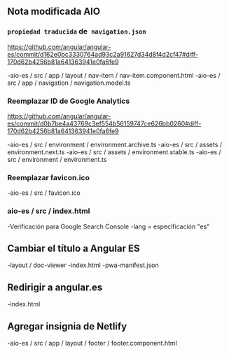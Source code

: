 ## Nota modificada AIO

### `propiedad traducida` de` navigation.json`

https://github.com/angular/angular-es/commit/d162e0bc3330764ad93c2a91627d34d8f4d2cf47#diff-170d62b4256b81a641363941e0fa6fe9

-aio-es / src / app / layout / nav-item / nav-item.component.html
-aio-es / src / app / navigation / navigation.model.ts

### Reemplazar ID de Google Analytics

https://github.com/angular/angular-es/commit/d0b7be4a43769c3ef554b56159747ce626bb0260#diff-170d62b4256b81a641363941e0fa6fe9

-aio-es / src / environment / environment.archive.ts
-aio-es / src / assets / environment.next.ts
-aio-es / src / assets / environment.stable.ts
-aio-es / src / environment / environment.ts

### Reemplazar favicon.ico

-aio-es / src / favicon.ico

### aio-es / src / index.html

-Verificación para Google Search Console
-lang = especificación "es"


## Cambiar el título a Angular ES

-layout / doc-viewer
-index.html
-pwa-manifest.json

## Redirigir a angular.es

-index.html

## Agregar insignia de Netlify

-aio-es / src / app / layout / footer / footer.component.html